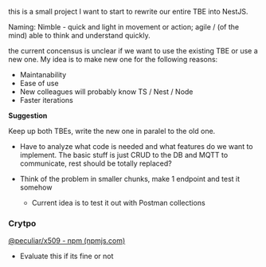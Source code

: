 
this is a small project I want to start to rewrite our entire TBE into NestJS. 

Naming: Nimble - quick and light in movement or action; agile / (of the mind) able to think and understand quickly.

the current concensus is unclear if we want to use the existing TBE or use a new one. My idea is to make new one for the following reasons: 

- Maintanability
- Ease of use 
- New colleagues will probably know TS / Nest / Node 
- Faster iterations

**Suggestion**

Keep up both TBEs, write the new one in paralel to the old one. 

- Have to analyze what code is needed and what features do we want to implement. The basic stuff is just CRUD to the DB and MQTT to communicate, rest should be totally replaced? 
  
- Think of the problem in smaller chunks, make 1 endpoint and test it somehow
	- Current idea is to test it out with Postman collections


### Crytpo 

[@peculiar/x509 - npm (npmjs.com)](https://www.npmjs.com/package/@peculiar/x509)

- Evaluate this if its fine or not